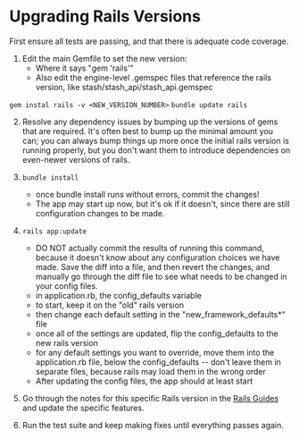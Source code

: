 
Upgrading Rails Versions
=========================

First ensure all tests are passing, and that there is adequate code coverage.

1. Edit the main Gemfile to set the new version:
   - Where it says "gem 'rails'"
   - Also edit the engine-level .gemspec files that reference the rails
     version, like stash/stash_api/stash_api.gemspec

`gem instal rails -v <NEW_VERSION_NUMBER>`
`bundle update rails`

2. Resolve any dependency issues by bumping up the versions of gems
   that are required. It's often best to bump up the minimal amount
   you can; you can always bump things up more once the initial rails
   version is running properly, but you don't want them to introduce
   dependencies on even-newer versions of rails.

3. `bundle install`
   - once bundle install runs without errors, commit the changes!
   - The app may start up now, but it's ok if it doesn't, since there are
     still configuration changes to be made.

4. `rails app:update`
   - DO NOT actually commit the results of running this command, because
     it doesn't know about any configuration choices we have made. Save the
     diff into a file, and then revert the changes, and manually go
     through the diff file to see what needs to be changed in your
     config files.
   - in application.rb, the config_defaults variable
   - to start, keep it on the "old" rails version
   - then change each default setting in the "new_framework_defaults*"
     file
   - once all of the settings are updated, flip the config_defaults
     to the new rails version
   - for any default settings you want to override, move them into
     the application.rb file, below the config_defaults -- don't
     leave them in separate files, because rails may load them in the
	 wrong order
   - After updating the config files, the app should at least start

5. Go through the notes for this specific Rails version in the
   [Rails Guides](https://guides.rubyonrails.org/upgrading_ruby_on_rails.html)
   and update the specific features.

6. Run the test suite and keep making fixes until everything passes again.

